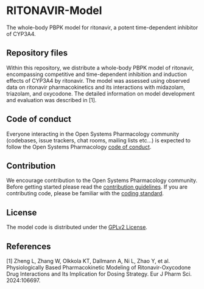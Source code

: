 # RITONAVIR-Model
The whole-body PBPK model for ritonavir, a potent time-dependent inhibitor of CYP3A4.

## Repository files
Within this repository, we distribute a whole-body PBPK model of ritonavir, encompassing competitive and time-dependent inhibition and induction effects of CYP3A4 by ritonavir. The model was assessed using observed data on ritonavir pharmacokinetics and its interactions with midazolam, triazolam, and oxycodone. The detailed information on model development and evaluation was described in [1].

## Code of conduct
Everyone interacting in the Open Systems Pharmacology community (codebases, issue trackers, chat rooms, mailing lists etc...) is expected to follow the Open Systems Pharmacology [code of conduct](https://github.com/Open-Systems-Pharmacology/Suite/blob/master/CODE_OF_CONDUCT.md#contributor-covenant-code-of-conduct).

## Contribution
We encourage contribution to the Open Systems Pharmacology community. Before getting started please read the [contribution guidelines](https://github.com/Open-Systems-Pharmacology/Suite/blob/master/CONTRIBUTING.md#ways-to-contribute). If you are contributing code, please be familiar with the [coding standard](https://github.com/Open-Systems-Pharmacology/Suite/blob/master/CODING_STANDARDS.md#visual-studio-settings).

## License
The model code is distributed under the [GPLv2 License](https://github.com/Open-Systems-Pharmacology/Suite/blob/develop/LICENSE).

## References
[1] Zheng L, Zhang W, Olkkola KT, Dallmann A, Ni L, Zhao Y, et al. Physiologically Based Pharmacokinetic Modeling of Ritonavir-Oxycodone Drug Interactions and Its Implication for Dosing Strategy. Eur J Pharm Sci. 2024:106697.

